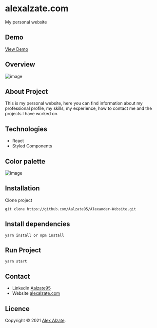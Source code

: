 # alexalzate.com

My personal website

## Demo

[View Demo](https://www.alexalzate.com/)

## Overview

![image](https://user-images.githubusercontent.com/57695981/138581227-4aed4522-a4a6-4a4f-be29-8646695b2f5c.png)

## About Project

This is my personal website, here you can find information about my professional profile, my skills, my experience, how to contact me and the projects I have worked on.

## Technologies

- React
- Styled Components

## Color palette
![image](https://user-images.githubusercontent.com/57695981/138581146-7bce2898-0eb5-485a-9677-5ff5b7131661.png)

## Installation

Clone project

```
git clone https://github.com/Aalzate95/Alexander-Website.git
```

## Install dependencies

```
yarn install or npm install
```

## Run Project

```
yarn start
```
## Contact

- LinkedIn [Aalzate95](https://www.linkedin.com/in/aalzate95/)
- Website [alexalzate.com](https://www.alexalzate.com/)

## Licence

Copyright © 2021 [Alex Alzate](https://github.com/Aalzate95).
